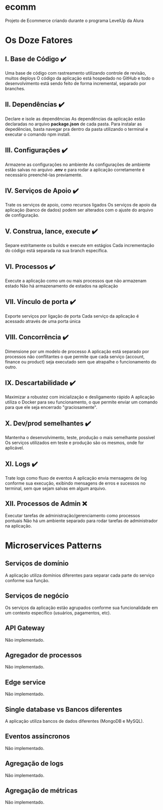 # ecomm

Projeto de Ecommerce criando durante o programa LevelUp da Alura

# Os Doze Fatores

## I. Base de Código :heavy_check_mark:

Uma base de código com rastreamento utilizando controle de revisão, muitos deploys
O código da aplicação está hospedado no GitHub e todo o desenvolvimento está sendo feito de forma incremental, separado por branches.

## II. Dependências :heavy_check_mark:

Declare e isole as dependências
As dependências da aplicação estão declaradas no arquivo **package.json** de cada pasta. Para instalar as depedências, basta navegar pra dentro da pasta utilizando o terminal e executar o comando npm install.

## III. Configurações :heavy_check_mark:

Armazene as configurações no ambiente
As configurações de ambiente estão salvas no arquivo **.env** e para rodar a aplicação corretamente é necessário preenchê-las previamente.

## IV. Serviços de Apoio :heavy_check_mark:

Trate os serviços de apoio, como recursos ligados
Os serviços de apoio da aplicação (banco de dados) podem ser alterados com o ajuste do arquivo de configuração.

## V. Construa, lance, execute :heavy_check_mark:

Separe estritamente os builds e execute em estágios
Cada incrementação do código está separada na sua branch específica.

## VI. Processos :heavy_check_mark:

Execute a aplicação como um ou mais processos que não armazenam estado
Não há armazenamento de estados na aplicação

## VII. Vínculo de porta :heavy_check_mark:

Exporte serviços por ligação de porta
Cada serviço da aplicação é acessado através de uma porta única

## VIII. Concorrência :heavy_check_mark:

Dimensione por um modelo de processo
A aplicação está separado por processos não conflitantes o que permite que cada serviço (account, finance ou product) seja executado sem que atrapalhe o funcionamento do outro.

## IX. Descartabilidade :heavy_check_mark:

Maximizar a robustez com inicialização e desligamento rápido
A aplicação utiliza o Docker para seu funcionamento, o que permite enviar um comando para que ele seja encerrado "graciosamente".

## X. Dev/prod semelhantes :heavy_check_mark:

Mantenha o desenvolvimento, teste, produção o mais semelhante possível 
Os serviços utilizados em teste e produção são os mesmos, onde for aplicável.

## XI. Logs :heavy_check_mark:
Trate logs como fluxo de eventos
A aplicação envia mensagens de log conforme sua execução, exibindo mensagens de erros e sucessos no terminal, sem que sejam salvas em algum arquivo.

## XII. Processos de Admin :x:
Executar tarefas de administração/gerenciamento como processos pontuais
Não há um ambiente separado para rodar tarefas de administrador na aplicação.


# Microservices Patterns

## Serviços de domínio

A aplicação utiliza domínios diferentes para separar cada parte do serviço conforme sua função.

## Serviços de negócio

Os serviços da aplicação estão agrupados conforme sua funcionalidade em um contexto específico (usuários, pagamentos, etc).

## API Gateway

Não implementado.

## Agregador de processos

Não implementado.

## Edge service

Não implementado.

## Single database vs Bancos diferentes

A aplicação utiliza bancos de dados diferentes (MongoDB e MySQL).

## Eventos assíncronos‌

Não implementado.

## Agregação de logs

Não implementado.

## Agregação de métricas

Não implementado.

